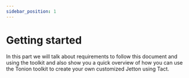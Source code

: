 ```yaml
---
sidebar_position: 1
---
```


# Getting started

In this part we will talk about requirements to follow this document and using the toolkit and also show you a quick overview of how you can use the Tonion toolkit to create your own customized Jetton using Tact.
